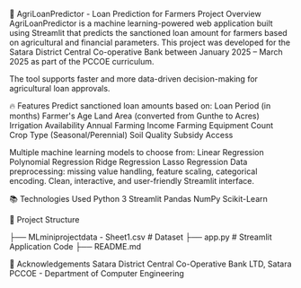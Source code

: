 🌾 AgriLoanPredictor - Loan Prediction for Farmers
Project Overview
AgriLoanPredictor is a machine learning-powered web application built using Streamlit that predicts the sanctioned loan amount for farmers based on agricultural and financial parameters.
This project was developed for the Satara District Central Co-operative Bank between January 2025 – March 2025 as part of the PCCOE curriculum.

The tool supports faster and more data-driven decision-making for agricultural loan approvals.

🔥 Features
Predict sanctioned loan amounts based on:
Loan Period (in months)
Farmer's Age
Land Area (converted from Gunthe to Acres)
Irrigation Availability
Annual Farming Income
Farming Equipment Count
Crop Type (Seasonal/Perennial)
Soil Quality
Subsidy Access

Multiple machine learning models to choose from:
Linear Regression
Polynomial Regression
Ridge Regression
Lasso Regression
Data preprocessing: missing value handling, feature scaling, categorical encoding.
Clean, interactive, and user-friendly Streamlit interface.

📚 Technologies Used
Python 3
Streamlit
Pandas
NumPy
Scikit-Learn

📂 Project Structure

├── MLminiprojectdata - Sheet1.csv    # Dataset
├── app.py                            # Streamlit Application Code
├── README.md 

🤝 Acknowledgements
Satara District Central Co-Operative Bank LTD, Satara
PCCOE - Department of Computer Engineering